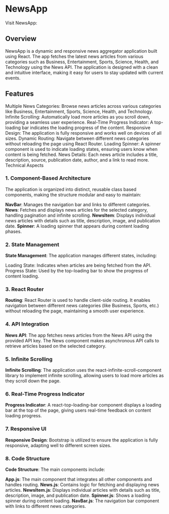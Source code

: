 # NewsApp
Visit NewsApp: 

## Overview
NewsApp is a dynamic and responsive news aggregator application built using React. The app fetches the latest news articles from various categories such as Business, Entertainment, Sports, Science, Health, and Technology using the News API. The application is designed with a clean and intuitive interface, making it easy for users to stay updated with current events.

## Features
Multiple News Categories: Browse news articles across various categories like Business, Entertainment, Sports, Science, Health, and Technology.
Infinite Scrolling: Automatically load more articles as you scroll down, providing a seamless user experience.
Real-Time Progress Indicator: A top-loading bar indicates the loading progress of the content.
Responsive Design: The application is fully responsive and works well on devices of all sizes.
Dynamic Routing: Navigate between different news categories without reloading the page using React Router.
Loading Spinner: A spinner component is used to indicate loading states, ensuring users know when content is being fetched.
News Details: Each news article includes a title, description, source, publication date, author, and a link to read more.
Technical Aspects
### 1. Component-Based Architecture
The application is organized into distinct, reusable class based components, making the structure modular and easy to maintain:

**NavBar**: Manages the navigation bar and links to different categories.
**News**: Fetches and displays news articles for the selected category, handling pagination and infinite scrolling.
**NewsItem**: Displays individual news articles with details such as title, description, image, and publication date.
**Spinner**: A loading spinner that appears during content loading phases.
### 2. State Management
**State Management**:
The application manages different states, including:

Loading State: Indicates when articles are being fetched from the API.
Progress State: Used by the top-loading bar to show the progress of content loading.
### 3. React Router
**Routing**:
React Router is used to handle client-side routing. It enables navigation between different news categories (like Business, Sports, etc.) without reloading the page, maintaining a smooth user experience.

### 4. API Integration
**News API**:
The app fetches news articles from the News API using the provided API key. The News component makes asynchronous API calls to retrieve articles based on the selected category.

### 5. Infinite Scrolling
**Infinite Scrolling**:
The application uses the react-infinite-scroll-component library to implement infinite scrolling, allowing users to load more articles as they scroll down the page.

### 6. Real-Time Progress Indicator
**Progress Indicator**:
A react-top-loading-bar component displays a loading bar at the top of the page, giving users real-time feedback on content loading progress.

### 7. Responsive UI
**Responsive Design**:
Bootstrap is utilized to ensure the application is fully responsive, adapting well to different screen sizes.

### 8. Code Structure
**Code Structure**:
The main components include:

**App.js**: The main component that integrates all other components and handles routing.
**News.js**: Contains logic for fetching and displaying news articles.
**NewsItem.js**: Displays individual articles with details such as title, description, image, and publication date.
**Spinner.js**: Shows a loading spinner during content loading.
**NavBar.js**: The navigation bar component with links to different news categories.
